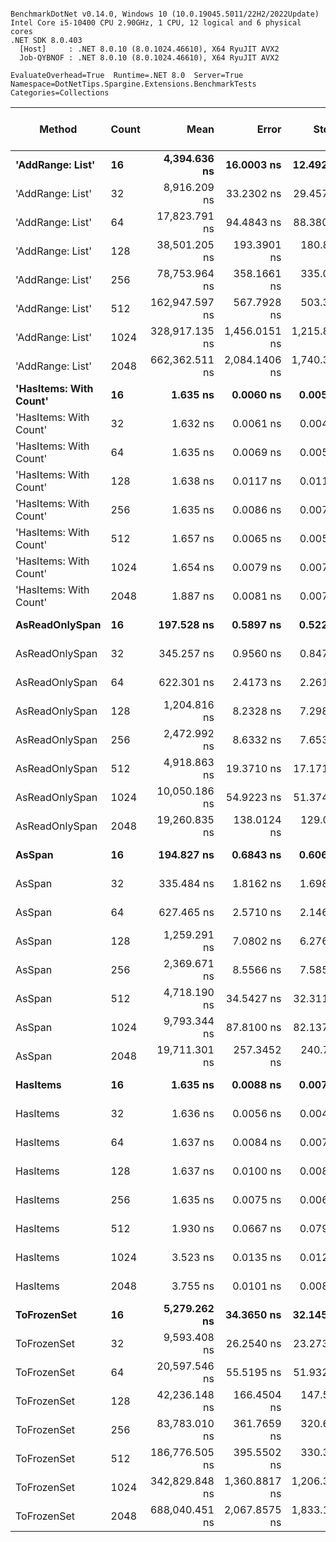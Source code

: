 ```

BenchmarkDotNet v0.14.0, Windows 10 (10.0.19045.5011/22H2/2022Update)
Intel Core i5-10400 CPU 2.90GHz, 1 CPU, 12 logical and 6 physical cores
.NET SDK 8.0.403
  [Host]     : .NET 8.0.10 (8.0.1024.46610), X64 RyuJIT AVX2
  Job-QYBNOF : .NET 8.0.10 (8.0.1024.46610), X64 RyuJIT AVX2

EvaluateOverhead=True  Runtime=.NET 8.0  Server=True  
Namespace=DotNetTips.Spargine.Extensions.BenchmarkTests  Categories=Collections  

```
| Method                 | Count | Mean           | Error         | StdDev        | StdErr      | Min            | Q1             | Median         | Q3             | Max            | Op/s          | CI99.9% Margin | Iterations | Kurtosis | MValue | Skewness | Rank | LogicalGroup | Baseline | Exceptions | Completed Work Items | Lock Contentions | Code Size | Gen0   | Allocated |
|----------------------- |------ |---------------:|--------------:|--------------:|------------:|---------------:|---------------:|---------------:|---------------:|---------------:|--------------:|---------------:|-----------:|---------:|-------:|---------:|-----:|------------- |--------- |-----------:|---------------------:|-----------------:|----------:|-------:|----------:|
| **&#39;AddRange: List&#39;**       | **16**    |   **4,394.636 ns** |    **16.0003 ns** |    **12.4920 ns** |   **3.6061 ns** |   **4,374.371 ns** |   **4,384.945 ns** |   **4,394.851 ns** |   **4,401.036 ns** |   **4,419.613 ns** |     **227,550.1** |      **4.1969 ns** |      **12.00** |    **2.199** |  **2.000** |   **0.2346** |   **12** | *****            | **No**       |          **-** |                    **-** |                **-** |   **1,441 B** | **0.0076** |     **768 B** |
| &#39;AddRange: List&#39;       | 32    |   8,916.209 ns |    33.2302 ns |    29.4577 ns |   7.8729 ns |   8,859.320 ns |   8,900.932 ns |   8,916.176 ns |   8,926.865 ns |   8,965.427 ns |     112,155.3 |      3.0635 ns |      14.00 |    2.262 |  2.000 |  -0.0615 |   16 | *            | No       |          - |                    - |                - |   1,449 B |      - |    1368 B |
| &#39;AddRange: List&#39;       | 64    |  17,823.791 ns |    94.4843 ns |    88.3806 ns |  22.8198 ns |  17,686.438 ns |  17,777.472 ns |  17,807.004 ns |  17,884.280 ns |  18,014.746 ns |      56,104.8 |     -3.9099 ns |      15.00 |    2.359 |  2.000 |   0.2716 |   18 | *            | No       |          - |                    - |                - |   1,428 B |      - |    2328 B |
| &#39;AddRange: List&#39;       | 128   |  38,501.205 ns |   193.3901 ns |   180.8973 ns |  46.7075 ns |  38,174.921 ns |  38,398.795 ns |  38,493.079 ns |  38,639.465 ns |  38,884.033 ns |      25,973.2 |    -15.8537 ns |      15.00 |    2.492 |  2.000 |   0.1480 |   21 | *            | No       |          - |                    - |                - |   1,428 B |      - |    4128 B |
| &#39;AddRange: List&#39;       | 256   |  78,753.964 ns |   358.1661 ns |   335.0288 ns |  86.5041 ns |  78,120.947 ns |  78,562.537 ns |  78,749.377 ns |  78,958.801 ns |  79,303.552 ns |      12,697.8 |    -35.7520 ns |      15.00 |    2.076 |  2.000 |  -0.1018 |   23 | *            | No       |          - |                    - |                - |   1,428 B |      - |    8808 B |
| &#39;AddRange: List&#39;       | 512   | 162,947.597 ns |   567.7928 ns |   503.3336 ns | 134.5216 ns | 162,030.042 ns | 162,646.619 ns | 162,994.788 ns | 163,355.237 ns | 163,746.790 ns |       6,136.9 |    -60.2608 ns |      14.00 |    1.843 |  2.000 |  -0.2031 |   25 | *            | No       |          - |                    - |                - |   1,428 B |      - |   18568 B |
| &#39;AddRange: List&#39;       | 1024  | 328,917.135 ns | 1,456.0151 ns | 1,215.8385 ns | 337.2129 ns | 327,194.287 ns | 328,233.008 ns | 328,590.625 ns | 329,448.682 ns | 331,390.820 ns |       3,040.3 |   -162.1065 ns |      13.00 |    2.285 |  2.000 |   0.5611 |   27 | *            | No       |          - |                    - |                - |   1,428 B |      - |   32129 B |
| &#39;AddRange: List&#39;       | 2048  | 662,362.511 ns | 2,084.1406 ns | 1,740.3518 ns | 482.6867 ns | 659,196.631 ns | 660,800.244 ns | 662,830.322 ns | 663,539.014 ns | 664,692.920 ns |       1,509.7 |   -234.8434 ns |      13.00 |    1.707 |  2.000 |  -0.3508 |   29 | *            | No       |          - |                    - |                - |   1,540 B |      - |   67610 B |
| **&#39;HasItems: With Count&#39;** | **16**    |       **1.635 ns** |     **0.0060 ns** |     **0.0050 ns** |   **0.0014 ns** |       **1.628 ns** |       **1.633 ns** |       **1.636 ns** |       **1.638 ns** |       **1.646 ns** | **611,598,983.2** |      **6.4993 ns** |      **13.00** |    **2.469** |  **2.000** |   **0.1555** |    **1** | *****            | **No**       |          **-** |                    **-** |                **-** |      **93 B** |      **-** |         **-** |
| &#39;HasItems: With Count&#39; | 32    |       1.632 ns |     0.0061 ns |     0.0048 ns |   0.0014 ns |       1.625 ns |       1.629 ns |       1.633 ns |       1.634 ns |       1.641 ns | 612,585,721.0 |      5.9993 ns |      12.00 |    1.991 |  2.000 |   0.2812 |    1 | *            | No       |          - |                    - |                - |      93 B |      - |         - |
| &#39;HasItems: With Count&#39; | 64    |       1.635 ns |     0.0069 ns |     0.0057 ns |   0.0016 ns |       1.626 ns |       1.631 ns |       1.635 ns |       1.639 ns |       1.644 ns | 611,696,111.9 |      6.4992 ns |      13.00 |    1.596 |  2.000 |   0.0237 |    1 | *            | No       |          - |                    - |                - |      93 B |      - |         - |
| &#39;HasItems: With Count&#39; | 128   |       1.638 ns |     0.0117 ns |     0.0110 ns |   0.0028 ns |       1.625 ns |       1.629 ns |       1.637 ns |       1.645 ns |       1.658 ns | 610,499,217.8 |      7.4986 ns |      15.00 |    1.952 |  2.000 |   0.5301 |    1 | *            | No       |          - |                    - |                - |      93 B |      - |         - |
| &#39;HasItems: With Count&#39; | 256   |       1.635 ns |     0.0086 ns |     0.0077 ns |   0.0020 ns |       1.624 ns |       1.629 ns |       1.633 ns |       1.638 ns |       1.649 ns | 611,637,029.3 |      6.9990 ns |      14.00 |    1.956 |  2.000 |   0.4187 |    1 | *            | No       |          - |                    - |                - |      93 B |      - |         - |
| &#39;HasItems: With Count&#39; | 512   |       1.657 ns |     0.0065 ns |     0.0055 ns |   0.0015 ns |       1.647 ns |       1.654 ns |       1.655 ns |       1.659 ns |       1.668 ns | 603,600,403.9 |      6.4992 ns |      13.00 |    2.690 |  2.000 |   0.2960 |    1 | *            | No       |          - |                    - |                - |      93 B |      - |         - |
| &#39;HasItems: With Count&#39; | 1024  |       1.654 ns |     0.0079 ns |     0.0070 ns |   0.0019 ns |       1.644 ns |       1.649 ns |       1.655 ns |       1.658 ns |       1.671 ns | 604,487,103.7 |      6.9991 ns |      14.00 |    3.089 |  2.000 |   0.7396 |    1 | *            | No       |          - |                    - |                - |      93 B |      - |         - |
| &#39;HasItems: With Count&#39; | 2048  |       1.887 ns |     0.0081 ns |     0.0072 ns |   0.0019 ns |       1.877 ns |       1.881 ns |       1.887 ns |       1.892 ns |       1.899 ns | 529,907,593.1 |      6.9990 ns |      14.00 |    1.610 |  2.000 |   0.1104 |    2 | *            | No       |          - |                    - |                - |      93 B |      - |         - |
| **AsReadOnlySpan**         | **16**    |     **197.528 ns** |     **0.5897 ns** |     **0.5227 ns** |   **0.1397 ns** |     **196.780 ns** |     **197.063 ns** |     **197.528 ns** |     **197.920 ns** |     **198.333 ns** |   **5,062,578.3** |      **6.9301 ns** |      **14.00** |    **1.363** |  **2.000** |   **0.0106** |    **5** | *****            | **No**       |          **-** |                    **-** |                **-** |     **943 B** | **0.0036** |     **344 B** |
| AsReadOnlySpan         | 32    |     345.257 ns |     0.9560 ns |     0.8474 ns |   0.2265 ns |     344.009 ns |     344.696 ns |     345.184 ns |     345.848 ns |     346.876 ns |   2,896,396.7 |      6.8868 ns |      14.00 |    1.851 |  2.000 |   0.2492 |    6 | *            | No       |          - |                    - |                - |     955 B | 0.0062 |     600 B |
| AsReadOnlySpan         | 64    |     622.301 ns |     2.4173 ns |     2.2611 ns |   0.5838 ns |     618.438 ns |     620.670 ns |     622.466 ns |     623.598 ns |     626.743 ns |   1,606,939.2 |      7.2081 ns |      15.00 |    2.140 |  2.000 |   0.0719 |    7 | *            | No       |          - |                    - |                - |     943 B | 0.0114 |    1112 B |
| AsReadOnlySpan         | 128   |   1,204.816 ns |     8.2328 ns |     7.2981 ns |   1.9505 ns |   1,195.913 ns |   1,200.200 ns |   1,203.814 ns |   1,205.798 ns |   1,221.049 ns |     830,002.2 |      6.0247 ns |      14.00 |    2.539 |  2.000 |   0.8043 |    8 | *            | No       |          - |                    - |                - |     944 B | 0.0229 |    2136 B |
| AsReadOnlySpan         | 256   |   2,472.992 ns |     8.6332 ns |     7.6531 ns |   2.0454 ns |   2,462.805 ns |   2,468.334 ns |   2,471.597 ns |   2,477.718 ns |   2,490.581 ns |     404,368.5 |      5.9773 ns |      14.00 |    2.646 |  2.000 |   0.5024 |   11 | *            | No       |          - |                    - |                - |     944 B | 0.0458 |    4184 B |
| AsReadOnlySpan         | 512   |   4,918.863 ns |    19.3710 ns |    17.1719 ns |   4.5894 ns |   4,901.376 ns |   4,903.928 ns |   4,915.892 ns |   4,934.052 ns |   4,948.975 ns |     203,299.0 |      4.7053 ns |      14.00 |    1.596 |  2.000 |   0.5132 |   14 | *            | No       |          - |                    - |                - |     955 B | 0.0839 |    8280 B |
| AsReadOnlySpan         | 1024  |  10,050.186 ns |    54.9223 ns |    51.3743 ns |  13.2648 ns |   9,987.622 ns |  10,014.182 ns |  10,028.484 ns |  10,085.185 ns |  10,166.974 ns |      99,500.6 |      0.8676 ns |      15.00 |    2.378 |  2.000 |   0.7543 |   17 | *            | No       |          - |                    - |                - |     943 B | 0.1831 |   16472 B |
| AsReadOnlySpan         | 2048  |  19,260.835 ns |   138.0124 ns |   129.0969 ns |  33.3327 ns |  19,110.878 ns |  19,142.067 ns |  19,248.515 ns |  19,354.106 ns |  19,488.548 ns |      51,918.8 |     -9.1663 ns |      15.00 |    1.688 |  2.000 |   0.4135 |   19 | *            | No       |          - |                    - |                - |     943 B | 0.3662 |   32856 B |
| **AsSpan**                 | **16**    |     **194.827 ns** |     **0.6843 ns** |     **0.6066 ns** |   **0.1621 ns** |     **193.754 ns** |     **194.565 ns** |     **194.861 ns** |     **195.204 ns** |     **196.047 ns** |   **5,132,745.8** |      **6.9189 ns** |      **14.00** |    **2.348** |  **2.000** |   **0.0773** |    **5** | *****            | **No**       |          **-** |                    **-** |                **-** |     **924 B** | **0.0036** |     **344 B** |
| AsSpan                 | 32    |     335.484 ns |     1.8162 ns |     1.6989 ns |   0.4387 ns |     333.694 ns |     334.224 ns |     334.914 ns |     336.575 ns |     338.772 ns |   2,980,769.9 |      7.2807 ns |      15.00 |    1.976 |  2.000 |   0.7496 |    6 | *            | No       |          - |                    - |                - |     937 B | 0.0062 |     600 B |
| AsSpan                 | 64    |     627.465 ns |     2.5710 ns |     2.1469 ns |   0.5954 ns |     622.807 ns |     626.698 ns |     627.815 ns |     628.858 ns |     629.999 ns |   1,593,715.1 |      6.2023 ns |      13.00 |    2.357 |  2.000 |  -0.6803 |    7 | *            | No       |          - |                    - |                - |     937 B | 0.0114 |    1112 B |
| AsSpan                 | 128   |   1,259.291 ns |     7.0802 ns |     6.2764 ns |   1.6774 ns |   1,249.142 ns |   1,254.940 ns |   1,259.096 ns |   1,262.910 ns |   1,269.367 ns |     794,097.4 |      6.1613 ns |      14.00 |    1.710 |  2.000 |  -0.0572 |    9 | *            | No       |          - |                    - |                - |     924 B | 0.0229 |    2136 B |
| AsSpan                 | 256   |   2,369.671 ns |     8.5566 ns |     7.5852 ns |   2.0272 ns |   2,357.991 ns |   2,365.059 ns |   2,369.521 ns |   2,372.557 ns |   2,385.056 ns |     421,999.5 |      5.9864 ns |      14.00 |    2.406 |  2.000 |   0.2945 |   10 | *            | No       |          - |                    - |                - |     927 B | 0.0458 |    4184 B |
| AsSpan                 | 512   |   4,718.190 ns |    34.5427 ns |    32.3112 ns |   8.3427 ns |   4,665.074 ns |   4,703.871 ns |   4,717.422 ns |   4,741.014 ns |   4,773.900 ns |     211,945.7 |      3.3286 ns |      15.00 |    1.930 |  2.000 |  -0.1532 |   13 | *            | No       |          - |                    - |                - |     927 B | 0.0839 |    8280 B |
| AsSpan                 | 1024  |   9,793.344 ns |    87.8100 ns |    82.1376 ns |  21.2078 ns |   9,697.458 ns |   9,721.006 ns |   9,782.027 ns |   9,867.096 ns |   9,942.787 ns |     102,110.2 |     -3.1039 ns |      15.00 |    1.467 |  2.000 |   0.2983 |   17 | *            | No       |          - |                    - |                - |     924 B | 0.1831 |   16472 B |
| AsSpan                 | 2048  |  19,711.301 ns |   257.3452 ns |   240.7209 ns |  62.1539 ns |  19,427.322 ns |  19,474.982 ns |  19,769.644 ns |  19,870.944 ns |  20,181.403 ns |      50,732.3 |    -23.5769 ns |      15.00 |    1.706 |  2.000 |   0.2498 |   19 | *            | No       |          - |                    - |                - |     924 B | 0.3662 |   32856 B |
| **HasItems**               | **16**    |       **1.635 ns** |     **0.0088 ns** |     **0.0078 ns** |   **0.0021 ns** |       **1.625 ns** |       **1.630 ns** |       **1.635 ns** |       **1.639 ns** |       **1.651 ns** | **611,434,233.7** |      **6.9990 ns** |      **14.00** |    **2.260** |  **2.000** |   **0.4775** |    **1** | *****            | **No**       |          **-** |                    **-** |                **-** |      **92 B** |      **-** |         **-** |
| HasItems               | 32    |       1.636 ns |     0.0056 ns |     0.0046 ns |   0.0013 ns |       1.627 ns |       1.634 ns |       1.637 ns |       1.637 ns |       1.645 ns | 611,411,620.6 |      6.4994 ns |      13.00 |    2.446 |  2.000 |  -0.1751 |    1 | *            | No       |          - |                    - |                - |      92 B |      - |         - |
| HasItems               | 64    |       1.637 ns |     0.0084 ns |     0.0070 ns |   0.0019 ns |       1.625 ns |       1.633 ns |       1.636 ns |       1.639 ns |       1.653 ns | 611,041,369.6 |      6.4990 ns |      13.00 |    3.026 |  2.000 |   0.6236 |    1 | *            | No       |          - |                    - |                - |      92 B |      - |         - |
| HasItems               | 128   |       1.637 ns |     0.0100 ns |     0.0089 ns |   0.0024 ns |       1.621 ns |       1.629 ns |       1.636 ns |       1.642 ns |       1.654 ns | 611,041,951.2 |      6.9988 ns |      14.00 |    2.208 |  2.000 |   0.1656 |    1 | *            | No       |          - |                    - |                - |      92 B |      - |         - |
| HasItems               | 256   |       1.635 ns |     0.0075 ns |     0.0066 ns |   0.0018 ns |       1.624 ns |       1.631 ns |       1.633 ns |       1.640 ns |       1.648 ns | 611,775,846.5 |      6.9991 ns |      14.00 |    2.098 |  2.000 |   0.4702 |    1 | *            | No       |          - |                    - |                - |      92 B |      - |         - |
| HasItems               | 512   |       1.930 ns |     0.0667 ns |     0.0794 ns |   0.0173 ns |       1.879 ns |       1.886 ns |       1.891 ns |       1.937 ns |       2.151 ns | 518,098,134.3 |     10.4913 ns |      21.00 |    5.083 |  2.000 |   1.8051 |    2 | *            | No       |          - |                    - |                - |      92 B |      - |         - |
| HasItems               | 1024  |       3.523 ns |     0.0135 ns |     0.0120 ns |   0.0032 ns |       3.504 ns |       3.515 ns |       3.522 ns |       3.530 ns |       3.544 ns | 283,864,269.8 |      6.9984 ns |      14.00 |    1.852 |  2.000 |   0.2229 |    3 | *            | No       |          - |                    - |                - |      92 B |      - |         - |
| HasItems               | 2048  |       3.755 ns |     0.0101 ns |     0.0084 ns |   0.0023 ns |       3.738 ns |       3.747 ns |       3.756 ns |       3.761 ns |       3.767 ns | 266,329,161.1 |      6.4988 ns |      13.00 |    1.920 |  2.000 |  -0.4042 |    4 | *            | No       |          - |                    - |                - |      92 B |      - |         - |
| **ToFrozenSet**            | **16**    |   **5,279.262 ns** |    **34.3650 ns** |    **32.1450 ns** |   **8.2998 ns** |   **5,241.914 ns** |   **5,253.213 ns** |   **5,275.024 ns** |   **5,300.287 ns** |   **5,340.867 ns** |     **189,420.4** |      **3.3501 ns** |      **15.00** |    **1.853** |  **2.000** |   **0.5659** |   **15** | *****            | **No**       |          **-** |                    **-** |                **-** |   **2,295 B** | **0.0229** |    **2672 B** |
| ToFrozenSet            | 32    |   9,593.408 ns |    26.2540 ns |    23.2735 ns |   6.2201 ns |   9,551.362 ns |   9,583.855 ns |   9,595.188 ns |   9,609.164 ns |   9,635.360 ns |     104,238.2 |      3.8900 ns |      14.00 |    2.371 |  2.000 |  -0.3075 |   17 | *            | No       |          - |                    - |                - |   2,295 B | 0.0305 |    3456 B |
| ToFrozenSet            | 64    |  20,597.546 ns |    55.5195 ns |    51.9329 ns |  13.4090 ns |  20,483.957 ns |  20,567.178 ns |  20,605.447 ns |  20,632.719 ns |  20,696.182 ns |      48,549.5 |      0.7955 ns |      15.00 |    2.640 |  2.000 |  -0.2422 |   20 | *            | No       |          - |                    - |                - |   2,295 B | 0.0916 |    8440 B |
| ToFrozenSet            | 128   |  42,236.148 ns |   166.4504 ns |   147.5540 ns |  39.4355 ns |  42,000.629 ns |  42,144.560 ns |  42,219.489 ns |  42,312.076 ns |  42,563.403 ns |      23,676.4 |    -12.7177 ns |      14.00 |    2.635 |  2.000 |   0.5121 |   22 | *            | No       |          - |                    - |                - |   2,295 B | 0.1831 |   18328 B |
| ToFrozenSet            | 256   |  83,783.010 ns |   361.7659 ns |   320.6960 ns |  85.7096 ns |  83,270.465 ns |  83,632.498 ns |  83,712.689 ns |  83,971.582 ns |  84,449.896 ns |      11,935.6 |    -35.8548 ns |      14.00 |    2.275 |  2.000 |   0.4474 |   24 | *            | No       |          - |                    - |                - |   2,295 B | 0.2441 |   28880 B |
| ToFrozenSet            | 512   | 186,776.505 ns |   395.5502 ns |   330.3023 ns |  91.6094 ns | 186,220.642 ns | 186,549.329 ns | 186,880.579 ns | 187,065.417 ns | 187,136.340 ns |       5,354.0 |    -39.3047 ns |      13.00 |    1.559 |  2.000 |  -0.4481 |   26 | *            | No       |          - |                    - |                - |   2,295 B | 0.7324 |   68320 B |
| ToFrozenSet            | 1024  | 342,829.848 ns | 1,360.8817 ns | 1,206.3862 ns | 322.4203 ns | 340,736.108 ns | 342,196.509 ns | 342,697.778 ns | 343,562.524 ns | 345,380.688 ns |       2,916.9 |   -154.2101 ns |      14.00 |    2.435 |  2.000 |   0.3157 |   28 | *            | No       |          - |                    - |                - |   2,295 B | 0.4883 |   83033 B |
| ToFrozenSet            | 2048  | 688,040.451 ns | 2,067.8575 ns | 1,833.1018 ns | 489.9171 ns | 685,450.879 ns | 687,047.217 ns | 687,724.707 ns | 688,918.628 ns | 692,013.672 ns |       1,453.4 |   -237.9585 ns |      14.00 |    2.350 |  2.000 |   0.5686 |   30 | *            | No       |          - |                    - |                - |   2,295 B | 1.9531 |  172098 B |
